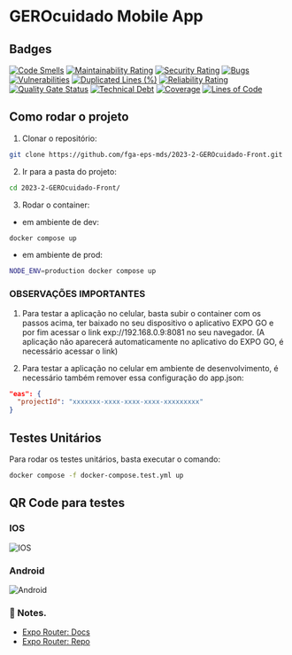 # GEROcuidado Mobile App

## Badges
[![Code Smells](https://sonarcloud.io/api/project_badges/measure?project=fga-eps-mds_2023-2-GEROcuidado-Front&metric=code_smells)](https://sonarcloud.io/summary/new_code?id=fga-eps-mds_2023-2-GEROcuidado-Front)
[![Maintainability Rating](https://sonarcloud.io/api/project_badges/measure?project=fga-eps-mds_2023-2-GEROcuidado-Front&metric=sqale_rating)](https://sonarcloud.io/summary/new_code?id=fga-eps-mds_2023-2-GEROcuidado-Front)
[![Security Rating](https://sonarcloud.io/api/project_badges/measure?project=fga-eps-mds_2023-2-GEROcuidado-Front&metric=security_rating)](https://sonarcloud.io/summary/new_code?id=fga-eps-mds_2023-2-GEROcuidado-Front)
[![Bugs](https://sonarcloud.io/api/project_badges/measure?project=fga-eps-mds_2023-2-GEROcuidado-Front&metric=bugs)](https://sonarcloud.io/summary/new_code?id=fga-eps-mds_2023-2-GEROcuidado-Front)
[![Vulnerabilities](https://sonarcloud.io/api/project_badges/measure?project=fga-eps-mds_2023-2-GEROcuidado-Front&metric=vulnerabilities)](https://sonarcloud.io/summary/new_code?id=fga-eps-mds_2023-2-GEROcuidado-Front)
[![Duplicated Lines (%)](https://sonarcloud.io/api/project_badges/measure?project=fga-eps-mds_2023-2-GEROcuidado-Front&metric=duplicated_lines_density)](https://sonarcloud.io/summary/new_code?id=fga-eps-mds_2023-2-GEROcuidado-Front)
[![Reliability Rating](https://sonarcloud.io/api/project_badges/measure?project=fga-eps-mds_2023-2-GEROcuidado-Front&metric=reliability_rating)](https://sonarcloud.io/summary/new_code?id=fga-eps-mds_2023-2-GEROcuidado-Front)
[![Quality Gate Status](https://sonarcloud.io/api/project_badges/measure?project=fga-eps-mds_2023-2-GEROcuidado-Front&metric=alert_status)](https://sonarcloud.io/summary/new_code?id=fga-eps-mds_2023-2-GEROcuidado-Front)
[![Technical Debt](https://sonarcloud.io/api/project_badges/measure?project=fga-eps-mds_2023-2-GEROcuidado-Front&metric=sqale_index)](https://sonarcloud.io/summary/new_code?id=fga-eps-mds_2023-2-GEROcuidado-Front)
[![Coverage](https://sonarcloud.io/api/project_badges/measure?project=fga-eps-mds_2023-2-GEROcuidado-Front&metric=coverage)](https://sonarcloud.io/summary/new_code?id=fga-eps-mds_2023-2-GEROcuidado-Front)
[![Lines of Code](https://sonarcloud.io/api/project_badges/measure?project=fga-eps-mds_2023-2-GEROcuidado-Front&metric=ncloc)](https://sonarcloud.io/summary/new_code?id=fga-eps-mds_2023-2-GEROcuidado-Front)


## Como rodar o projeto

1. Clonar o repositório:
```bash
git clone https://github.com/fga-eps-mds/2023-2-GEROcuidado-Front.git
```

2. Ir para a pasta do projeto:
```bash
cd 2023-2-GEROcuidado-Front/
```

3. Rodar o container:
- em ambiente de dev:
```bash
docker compose up
```

- em ambiente de prod:
```bash
NODE_ENV=production docker compose up
```

### OBSERVAÇÕES IMPORTANTES

1. Para testar a aplicação no celular, basta subir o container com os passos acima, ter baixado no seu dispositivo o aplicativo EXPO GO e por fim acessar o link exp://192.168.0.9:8081 no seu navegador. (A aplicação não aparecerá automaticamente no aplicativo do EXPO GO, é necessário acessar o link)

2. Para testar a aplicação no celular em ambiente de desenvolvimento, é necessário também remover essa configuração do app.json:

```json
"eas": {
  "projectId": "xxxxxxx-xxxx-xxxx-xxxx-xxxxxxxxx"
}
```

## Testes Unitários

Para rodar os testes unitários, basta executar o comando:
```bash
docker compose -f docker-compose.test.yml up
```

## QR Code para testes
### IOS
![IOS](https://github.com/fga-eps-mds/2023-2-GEROcuidado-Front/assets/51385738/1a9562d5-dec5-485d-999a-59f2f16e2427)
### Android
![Android](https://github.com/fga-eps-mds/2023-2-GEROcuidado-Front/assets/51385738/9a6d23c0-2f88-42de-ac26-719e6faa9fd3)
### 📝 Notes.

- [Expo Router: Docs](https://expo.github.io/router)
- [Expo Router: Repo](https://github.com/expo/router)
